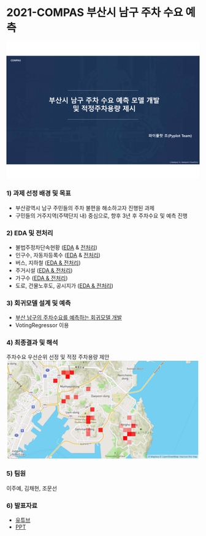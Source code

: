 # 2021-COMPAS 부산시 남구 주차 수요 예측
![png](슬라이드1.png)

### 1) 과제 선정 배경 및 목표
- 부산광역시 남구 주민들의 주차 불편을 해소하고자 진행된 과제 
- 구민들의 거주지역(주택단지 내) 중심으로, 향후 3년 후 주차수요 및 예측 진행

### 2) EDA 및 전처리
- 불법주정차단속현황 ([EDA](https://github.com/chom5621/2021-COMPAS/blob/e955a9523012123627a29d7bb6bde53ff0cde2d0/2.EDA(%EB%B6%88%EB%B2%95%EC%A3%BC%EC%A0%95%EC%B0%A8%EB%8B%A8%EC%86%8D%ED%98%84%ED%99%A9).ipynb) & [전처리](https://github.com/chom5621/2021-COMPAS/blob/e955a9523012123627a29d7bb6bde53ff0cde2d0/2.%EC%A0%84%EC%B2%98%EB%A6%AC(%EB%B6%88%EB%B2%95%EC%A3%BC%EC%A0%95%EC%B0%A8%EB%8B%A8%EC%86%8D%ED%98%84%ED%99%A9).ipynb))
- 인구수, 자동차등록수 ([EDA](https://github.com/chom5621/2021-COMPAS/blob/e955a9523012123627a29d7bb6bde53ff0cde2d0/2.EDA(%EC%9D%B8%EA%B5%AC%EC%88%98,%EC%9E%90%EB%8F%99%EC%B0%A8%EB%93%B1%EB%A1%9D%EC%88%98).ipynb) & [전처리](https://github.com/chom5621/2021-COMPAS/blob/e955a9523012123627a29d7bb6bde53ff0cde2d0/2.%EC%A0%84%EC%B2%98%EB%A6%AC(%EC%9D%B8%EA%B5%AC%EC%88%98,%EC%9E%90%EB%8F%99%EC%B0%A8%EB%93%B1%EB%A1%9D%EC%88%98%20%EC%B6%94%EC%84%B8%EB%B6%84%EC%84%9D).ipynb))
- 버스, 지하철 ([EDA & 전처리](https://github.com/chom5621/2021-COMPAS/blob/e955a9523012123627a29d7bb6bde53ff0cde2d0/2.%EC%A0%84%EC%B2%98%EB%A6%AC(%EB%B2%84%EC%8A%A4,%EC%A7%80%ED%95%98%EC%B2%A0).ipynb))
- 주거시설 ([EDA & 전처리](https://github.com/chom5621/2021-COMPAS/blob/e955a9523012123627a29d7bb6bde53ff0cde2d0/2.%EC%A0%84%EC%B2%98%EB%A6%AC(%EC%A3%BC%EA%B1%B0%EC%8B%9C%EC%84%A4).ipynb))
- 가구수 ([EDA & 전처리](https://github.com/chom5621/2021-COMPAS/blob/e955a9523012123627a29d7bb6bde53ff0cde2d0/2.%EC%A0%84%EC%B2%98%EB%A6%AC(%EA%B0%80%EA%B5%AC%EC%88%98,%EC%B5%9C%EC%A2%85%EB%8D%B0%EC%9D%B4%ED%84%B0).ipynb))
- 도로, 건물노후도, 공시지가 ([EDA & 전처리](https://github.com/chom5621/2021-COMPAS/blob/e955a9523012123627a29d7bb6bde53ff0cde2d0/2.EDA(%EA%B3%B5%EC%8B%9C%EC%A7%80%EA%B0%80,%EA%B1%B4%EB%AC%BC%EB%85%B8%ED%9B%84%EB%8F%84)_4.%EC%B5%9C%EC%A2%85%EA%B2%B0%EA%B3%BC(%EC%A3%BC%EC%B0%A8%EA%B0%80%EB%8A%A5%EB%A9%B4%EC%88%98).ipynb))

### 3) 회귀모델 설계 및 예측
- [부산 남구의 주차수요를 예측하는 회귀모델 개발](https://github.com/chom5621/2021-COMPAS/blob/e955a9523012123627a29d7bb6bde53ff0cde2d0/3.%ED%9A%8C%EA%B7%80%EB%B6%84%EC%84%9D_4.%EC%B5%9C%EC%A2%85%EA%B2%B0%EA%B3%BC_5.%EC%A2%8C%ED%91%9C30%EA%B0%9C.ipynb)
- VotingRegressor 이용

### 4) 최종결과 및 해석
주차수요 우선순위 선정 및 적정 주차용량 제안
![png](우선순위별시각화.png)

### 5) 팀원
이주예, 김채현, 조문선

### 6) 발표자료
- [유튜브](https://youtu.be/MjlOIYM3sHk)
- [PPT](https://chom5621.github.io/project/k-data/(2021-COMPAS)-%EB%B6%80%EC%82%B0%EC%8B%9C-%EB%82%A8%EA%B5%AC-%EC%A3%BC%EC%B0%A8-%EC%88%98%EC%9A%94-%EC%98%88%EC%B8%A1/)
